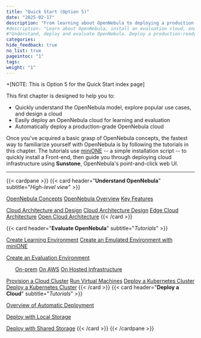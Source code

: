 ```yaml
---
title: "Quick Start (Option 5)"
date: "2025-02-17"
description: "From learning about OpenNebula to deploying a production-ready OpenNebula cloud"
#description: "Learn about OpenNebula, install an evaluation cloud, and automatically install a production-ready cloud"
#"Understand, deploy and evaluate OpenNebula. Deploy a production-ready OpenNebula cloud"
categories:
hide_feedback: true
no_list: true
pageintoc: "1"
tags:
weight: "1"
---
```


<a id="cloud-installation"></a>

+[NOTE: This is Option 5 for the Quick Start index page]

<!--# Cloud Installation -->

<!-- This first chapter is designed to quickly take you from an introduction to OpenNebula to deploying your first cloud for learning and evaluation.

The first section, [Understand OpenNebula]({{% relref "understand_opennebula" %}}), provides you with a bird's eye view of the system's base concepts, key features, architecture basics, and the most common pathway from cloud design to deployment.

The second section, [Try OpenNebula with miniONE]({{% relref "try_opennebula" %}}), consists of tutorials for quickly installing an OpenNebula cloud for purposes of evaluation, testing, and even on-premises production operations. The tutorials guide you in building progressively complex infrastructure, from a basic Front-end install to automatically deploying a Kubernetes cluster.

The third section, [Automatic Deployment of OpenNebula with OneDeploy]({{% relref "automatic_deployment_of_opennebula_with_one_deploy" %}}) contains an overview and tutorials for automatically installing a production-grade OpenNebula cloud using OneDeploy, an automated installation tool based on Ansible playbooks. -->

This first chapter is designed to help you to:

- Quickly understand the OpenNebula model, explore popular use cases, and design a cloud
- Easily deploy an OpenNebula cloud for learning and evaluation
- Automatically deploy a production-grade OpenNebula cloud

Once you've acquired a basic grasp of OpenNebula concepts, the fastest way to familiarize yourself with OpenNebula is by following the tutorials in this chapter. The tutorials use [miniONE](https://github.com/OpenNebula/minione) -- a simple installation script -- to quickly install a Front-end, then guide you through deploying cloud infrastructure using **Sunstone**, OpenNebula's point-and-click web UI.

<hr class="panel-line">

{{< cardpane >}}
   {{< card header="**Understand OpenNebula**" subtitle="*High-level view*" >}}
      <p></p>
      <a href="../understand_opennebula/opennebula_concepts">OpenNebula Concepts</a>
         <inl><a href="../understand_opennebula/opennebula_concepts/opennebula_overview">OpenNebula Overview</a></inl>
         <inl><a href="../understand_opennebula/opennebula_concepts/key_features">Key Features</a></inl>
      <p></p>
      <a href="../understand_opennebula/cloud_architecture_and_design">Cloud Architecture and Design</a>
      <inl>
         <a href="../understand_opennebula/cloud_architecture_and_design/cloud_architecture_design">Cloud Architecture Design</a>
      </inl>
      <inl>
         <a href="../understand_opennebula/cloud_architecture_and_design/edge_cloud_reference_architecture">Edge Cloud Architecture</a>
      </inl>
      <inl>
         <a href="../understand_opennebula/cloud_architecture_and_design/open_cloud_reference_architecture">Open Cloud Architecture</a>
      </inl>
   {{< /card >}}

   {{< card header="**Evaluate OpenNebula**" subtitle="*Tutorials*" >}}
      <p></p>
         <a href="../try_opennebula/opennebula_learning_environment/create_an_emulated_environment_with_minione">Create Learning Environment</a>
         <inl><a href="../try_opennebula/opennebula_learning_environment/create_an_emulated_environment_with_minione">Create an Emulated Environment with miniONE</a></inl>
      <p></p>
         <a href="../try_opennebula/opennebula_evaluation_environment/">Create an Evaluation Environment</a>
      <ol>
         <ni><a href="../try_opennebula/opennebula_evaluation_environment/try_opennebula_onprem">On-prem</a></ni>
         <ni><a href="../try_opennebula/opennebula_evaluation_environment/try_opennebula_on_kvm">On AWS</a></ni>
         <ni><a href="../try_opennebula/opennebula_evaluation_environment/try_opennebula_hosted">On Hosted Infrastructure</a></ni>
      </ol>
      <inl>
         <a href="../try_opennebula/opennebula_evaluation_environment/provisioning_edge_cluster">Provision a Cloud Cluster</a>
      </inl>
      <inl>
         <a href="../try_opennebula/opennebula_evaluation_environment/running_virtual_machines">Run Virtual Machines</a>
      </inl>
      <inl>
         <a href="../try_opennebula/opennebula_evaluation_environment/running_kubernetes_clusters">Deploy a Kubernetes Cluster</a>
      </inl>
      <inl>
         <a href="../try_opennebula/opennebula_evaluation_environment/running_kubernetes_clusters">Deploy a Kubernetes Cluster</a>
      </inl>
   {{< /card >}}
   {{< card header="**Deploy a Cloud**" subtitle="*Tutorials*" >}}
   <p></p>
         <a href="../automatic_deployment_of_opennebula_with_one_deploy/one_deploy_overview">Overview of Automatic Deployment</a>
   <p></p>
         <a href="../automatic_deployment_of_opennebula_with_one_deploy/one_deploy_tutorial_local_ds">Deploy with Local Storage</a>
   <p></p>
         <a href="../automatic_deployment_of_opennebula_with_one_deploy/one_deploy_tutorial_shared_ds">Deploy with Shared Storage</a>
   {{< /card >}}
{{< /cardpane >}}

